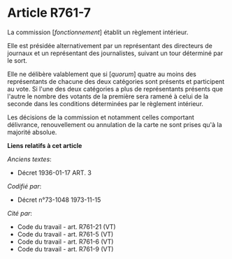 # Article R761-7

La commission [*fonctionnement*] établit un règlement intérieur.

Elle est présidée alternativement par un représentant des directeurs de journaux et un représentant des journalistes, suivant
un tour déterminé par le sort.

Elle ne délibère valablement que si [*quorum*] quatre au moins des représentants de chacune des deux catégories sont présents
et participent au vote. Si l'une des deux catégories a plus de représentants présents que l'autre le nombre des votants de la
première sera ramené à celui de la seconde dans les conditions déterminées par le règlement intérieur.

Les décisions de la commission et notamment celles comportant délivrance, renouvellement ou annulation de la carte ne sont
prises qu'à la majorité absolue.

**Liens relatifs à cet article**

_Anciens textes_:

  - Décret  1936-01-17 ART. 3

_Codifié par_:

  - Décret n°73-1048 1973-11-15

_Cité par_:

  - Code du travail - art. R761-21 (VT)
  - Code du travail - art. R761-5 (VT)
  - Code du travail - art. R761-6 (VT)
  - Code du travail - art. R761-9 (VT)
